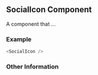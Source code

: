 ## SocialIcon Component
A component that ...

### Example

```js
<SocialIcon />
```


### Other Information
